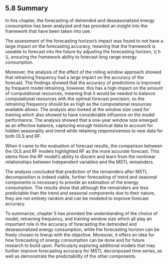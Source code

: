 <div>
  <script type="text/x-mathjax-config">
    MathJax = {
      tex: {
        inlineMath: [['$','$'], ['\\(','\\)']],
        displayMath: [['$$','$$'], ['\\[','\\]']]
      }
    };
  </script>
  <script type="text/javascript" id="MathJax-script" async
    src="https://cdn.jsdelivr.net/npm/mathjax@3/es5/tex-mml-chtml.js">
  </script>
</div>

## 5.8 Summary

In this chapter, the forecasting of detrended and deseasonalized energy consumption has been analyzed and has provided an insight into the framework that have been taken into use.

The assessment of the forecasting horizon’s impact was found to not have a large impact on the forecasting accuracy, meaning that the framework is useable to forecast into the future by adjusting the forecasting horizon, \\( h \\), ensuring the framework ability to forecast long range energy consumption.

Moreover, the analysis of the effect of the rolling window approach showed that retraining frequency had a large impact on the accuracy of the forecast. The findings showed that the accuracy of predictions is improved by frequent model retraining, however, this has a high impact on the amount of computational resources, meaning that it would be needed to balance computational resources with the optimal forecast precision, so the retraining frequency should be as high as the computational resources available allows.
The analysis also looked at the window size used for training which also showed to have considerable influence on the model performance. The analysis showed that a one-year window size emerged as an effective balance, capturing enough historical data to account for hidden seasonality and trend while retaining responsiveness to new data for both OLS and RF.

When it came to the evaluation of forecast results, the comparison between the OLS and RF models highlighted RF as the more accurate forecast. This stems from the RF model’s ability to discern and learn from the nonlinear relationships between independent variables and the MSTL remainders.

The analysis concluded that prediction of the remainders after MSTL decomposition is indeed viable, further forecasting of trend and seasonal components is necessary to provide an estimation of the energy consumption. The results show that although the remainders are less predictable than the trend and seasonal components due to their nature, they are not entirely random and can be modeled to improve forecast accuracy.

To summarize, chapter 5 has provided the understanding of the choice of model, retraining frequency, and training window size which all play an important role in the accuracy of forecasting the detrended and deseasonalized energy consumption, while the forecasting horizon can be freely chosen to lineup with the objective. Moreover, it offers an idea for how forecasting of energy consumption can be done and for future research to build upon. Particularly exploring additional models that may further improve forecasting accuracy for MSTL decomposed time series, as well as demonstrate the predictability of the other components.
